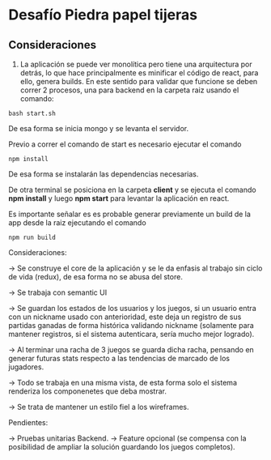 # Desafío Piedra papel tijeras 

## Consideraciones

1) La aplicación se puede ver monolítica pero tiene una arquitectura por detrás, lo que hace principalmente es minificar el código de react, para ello, genera builds. En este sentido para validar que funcione se deben correr 2 procesos, una para backend en la carpeta raiz usando el comando:

```
bash start.sh
```

De esa forma se inicia mongo y se levanta el servidor.

Previo a correr el comando de start es necesario ejecutar el comando 

```
npm install
```

De esa forma se instalarán las dependencias necesarias.

De otra terminal se posiciona en la carpeta **client** y se ejecuta el comando **npm install** y luego **npm start** para levantar la aplicación en react.

Es importante señalar es es probable generar previamente un build de la app desde la raiz ejecutando el comando 

```
npm run build
```


Consideraciones:

-> Se construye el core de la aplicación y se le da enfasis al trabajo sin ciclo de vida (redux), de esa forma no se abusa del store.

-> Se trabaja con semantic UI

-> Se guardan los estados de los usuarios y los juegos, si un usuario entra con un nickname usado con anterioridad, este deja un registro de sus partidas ganadas de forma histórica validando nickname (solamente para mantener registros, si el sistema autenticara, sería mucho mejor logrado).

-> Al terminar una racha de 3 juegos se guarda dicha racha, pensando en generar futuras stats respecto a las tendencias de marcado de los jugadores.

-> Todo se trabaja en una misma vista, de esta forma solo el sistema renderiza los componenetes que deba mostrar.

-> Se trata de mantener un estilo fiel a los wireframes.


Pendientes:

-> Pruebas unitarias Backend.
-> Feature opcional (se compensa con la posibilidad de ampliar la solución guardando los juegos completos).



